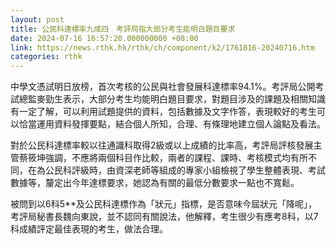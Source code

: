 ```yaml
---
layout: post
title: 公民科達標率九成四　考評局指大部分考生能明白題目要求
date: 2024-07-16 16:57:20.000000000 +08:00
link: https://news.rthk.hk/rthk/ch/component/k2/1761816-20240716.htm
categories: rthk
---
```


中學文憑試明日放榜，首次考核的公民與社會發展科達標率94.1%。考評局公開考試總監麥勁生表示，大部分考生均能明白題目要求，對題目涉及的課題及相關知識有一定了解，可以利用試題提供的資料，包括數據及文字作答，表現較好的考生可以恰當運用資料發揮要點，結合個人所知，合理、有條理地建立個人論點及看法。

對於公民科達標率較以往通識科取得2級或以上成績的比率高，考評局評核發展主管蔡筱坤強調，不應將兩個科目作比較，兩者的課程、課時、考核模式均有所不同，在為公民科評級時，由資深老師等組成的專家小組檢視了學生整體表現、考試數據等，釐定出今年達標要求，她認為有關的最低分數要求一點也不寬鬆。

被問到以6科5**及公民科達標作為「狀元」指標，是否意味今屆狀元「降呢」，考評局秘書長魏向東說，並不認同有關說法，他解釋，考生很少有應考8科，以7科成績評定最佳表現的考生，做法合理。
